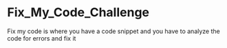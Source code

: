 # Fix_My_Code_Challenge
Fix my code is where you have a code snippet and you have to analyze the code for errors and fix it

